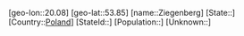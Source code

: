 ﻿---
location: [53.85,20.08]
type: City
tags:
- geo/City


SpocWebEntityId: 35822
isDeleted: false
confidential: public

---
[geo-lon::20.08]
[geo-lat::53.85]
[name::Ziegenberg]
[State::]
[Country::[Poland](geo/Continent/Europe/Poland.md)]
[StateId::]
[Population::]
[Unknown::]

